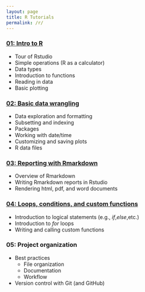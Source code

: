 ```yaml
---
layout: page
title: R Tutorials
permalink: /r/
---
```


### [01: Intro to R](/programming_tutorials/r-tutorial-01/)

* Tour of Rstudio  
* Simple operations (R as a calculator)  
* Data types  
* Introduction to functions  
* Reading in data  
* Basic plotting  

### [02: Basic data wrangling](/programming_tutorials/r-tutorial-02/)

* Data exploration and formatting
* Subsetting and indexing
* Packages  
* Working with date/time
* Customizing and saving plots  
* R data files

### [03: Reporting with Rmarkdown](/programming_tutorials/r-tutorial-03/)

* Overview of Rmarkdown  
* Writing Rmarkdown reports in Rstudio  
* Rendering html, pdf, and word documents  

### [04: Loops, conditions, and custom functions](/programming_tutorials/r-tutorial-04/)

* Introduction to logical statements (e.g., _if_,_else_,etc.)
* Introduction to _for_ loops  
* Writing and calling custom functions  

### 05: Project organization

* Best practices  
  * File organization  
  * Documentation  
  * Workflow  
* Version control with Git (and GitHub)
